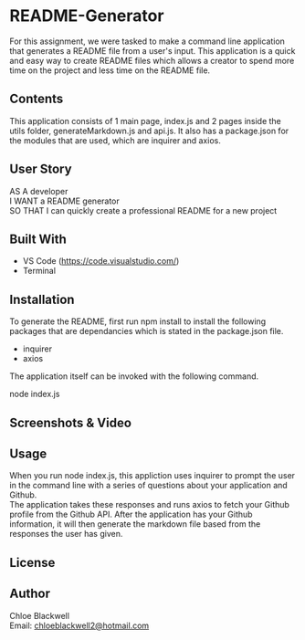 # README-Generator

For this assignment, we were tasked to make a command line application that generates a README file from a user's input. This application is a quick and easy way to create README files which allows a creator to spend more time on the project and less time on the README file.

## Contents 

This application consists of 1 main page, index.js and 2 pages inside the utils folder, generateMarkdown.js and api.js. It also has a package.json for the modules that are used, which are inquirer and axios. 

## User Story 

AS A developer <br>
I WANT a README generator <br>
SO THAT I can quickly create a professional README for a new project 

## Built With 

* VS Code (https://code.visualstudio.com/)
* Terminal 

## Installation 

To generate the README, first run npm install to install the following packages that are dependancies which is stated in the package.json file. 

* inquirer
* axios

The application itself can be invoked with the following command. 

node index.js 

## Screenshots & Video 


## Usage 

When you run node index.js, this appliction uses inquirer to prompt the user in the command line with a series of questions about your application and Github. <br>
The application takes these responses and runs axios to fetch your Github profile from the Github API. After the application has your Github information, it will then generate the markdown file based from the responses the user has given. 
## License


## Author 

Chloe Blackwell<br>
Email: chloeblackwell2@hotmail.com
